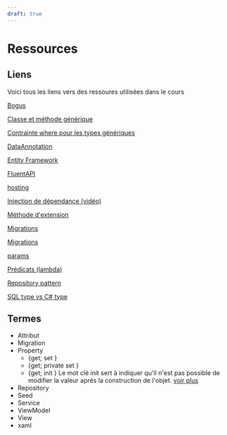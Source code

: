 ```yaml
---
draft: true
---
```


# Ressources

## Liens 

Voici tous les liens vers des ressoures utilisées dans le cours

[Bogus](https://stenbrinke.nl/blog/taking-ef-core-data-seeding-to-the-next-level-with-bogus/)

[Classe et méthode générique]( https://learn.microsoft.com/fr-fr/dotnet/csharp/fundamentals/types/generics)

[Contrainte where pour les types génériques](https://learn.microsoft.com/fr-ca/dotnet/csharp/language-reference/keywords/where-generic-type-constraint)

[DataAnnotation](https://www.entityframeworktutorial.net/code-first/dataannotation-in-code-first.aspx)

[Entity Framework](https://www.entityframeworktutorial.net/efcore/entity-framework-core.aspx)

[FluentAPI](https://www.entityframeworktutorial.net/efcore/fluent-api-in-entity-framework-core.aspx)

[hosting](https://learn.microsoft.com/fr-fr/dotnet/core/extensions/generic-host?tabs=appbuilder)

[Injection de dépendance (vidéo)](https://youtu.be/Hhpq7oYcpGE?si=uyluJ3V_JQtpRzX8)

[Méthode d'extension](https://learn.microsoft.com/en-us/dotnet/csharp/programming-guide/classes-and-structs/extension-methods)

[Migrations](https://www.learnentityframeworkcore.com/migrations)

[Migrations](https://learn.microsoft.com/en-us/ef/core/managing-schemas/)

[params](https://learn.microsoft.com/fr-ca/dotnet/csharp/language-reference/keywords/params)

[Prédicats (lambda)](https://learn.microsoft.com/en-us/dotnet/api/system.predicate-1?view=net-8.0)

[Repository pattern](https://www.umlboard.com/design-patterns/repository.html)

[SQL type vs C# type](https://learn.microsoft.com/en-us/sql/relational-databases/clr-integration-database-objects-types-net-framework/mapping-clr-parameter-data?view=sql-server-ver16&viewFallbackFrom=sql-server-2014&redirectedfrom=MSDN)


## Termes


- Attribut
- Migration
- Property
	- \{get; set }
	- \{get; private set }
	- \{get; init } Le mot clé init sert à indiquer qu'il n'est pas possible de modifier la valeur après la construction de l'objet. [voir plus](https://learn.microsoft.com/en-us/dotnet/csharp/language-reference/keywords/init)
- Repository
- Seed
- Service
- ViewModel
- View
- xaml

